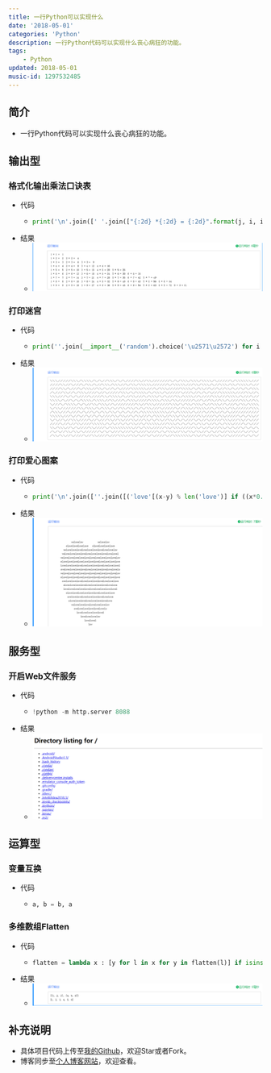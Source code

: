 ```yaml
---
title: 一行Python可以实现什么
date: '2018-05-01'
categories: 'Python'
description: 一行Python代码可以实现什么丧心病狂的功能。
tags: 
    - Python
updated: 2018-05-01
music-id: 1297532485
---
```

## 简介
- 一行Python代码可以实现什么丧心病狂的功能。
## 输出型
### 格式化输出乘法口诀表
- 代码
  - ```python
    print('\n'.join([' '.join(["{:2d} *{:2d} = {:2d}".format(j, i, i*j) for j in range(1, i+1)]) for i in range(1, 10)]))
    ```
- 结果
  - ![](/asset/2018-05-01/mul.png)
### 打印迷宫
- 代码
  - ```python
    print(''.join(__import__('random').choice('\u2571\u2572') for i in range(50*24)))
    ```
- 结果
  - ![](/asset/2018-05-01/maze.png)
### 打印爱心图案
- 代码
  - ```python
    print('\n'.join([''.join([('love'[(x-y) % len('love')] if ((x*0.05)**2+(y*0.1)**2-1)**3-(x*0.05)**2*(y*0.1)**3 <=0 else ' ')for x in range(-30, 30)]) for y in range(15, -15, -1)]))
    ```
- 结果
  - ![](/asset/2018-05-01/love.png)
## 服务型
### 开启Web文件服务
- 代码
  - ```python
    !python -m http.server 8088 
    ```
- 结果
  - ![](/asset/2018-05-01/web.png)
## 运算型
### 变量互换
- 代码
  - ```python
    a, b = b, a
    ```
### 多维数组Flatten
- 代码
  - ```python
    flatten = lambda x : [y for l in x for y in flatten(l)] if isinstance(x, list) else [x]
    ```
- 结果
  - ![](/asset/2018-05-01/flatten.png)
## 补充说明
- 具体项目代码上传至[我的Github](https://github.com/luanshiyinyang/PythonScripts/tree/OneLineCode)，欢迎Star或者Fork。
- 博客同步至[个人博客网站](https://luanshiyinyang.github.io)，欢迎查看。